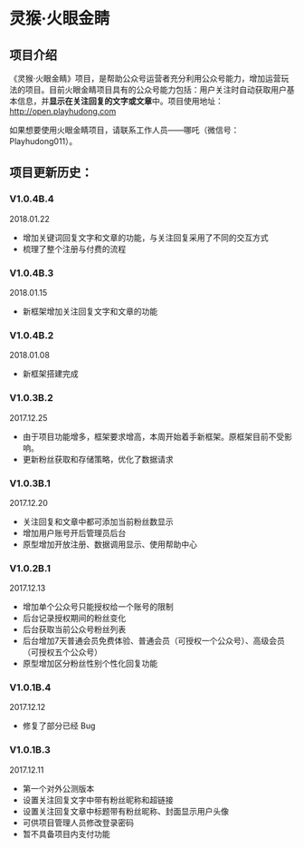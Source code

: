 # 灵猴·火眼金睛
## 项目介绍
《灵猴·火眼金睛》项目，是帮助公众号运营者充分利用公众号能力，增加运营玩法的项目。目前火眼金睛项目具有的公众号能力包括：用户关注时自动获取用户基本信息，并**显示在关注回复的文字或文章**中。项目使用地址：<http://open.playhudong.com>

如果想要使用火眼金睛项目，请联系工作人员——哪吒（微信号：Playhudong011）。

## 项目更新历史：
### V1.0.4B.4
2018.01.22
- 增加关键词回复文字和文章的功能，与关注回复采用了不同的交互方式
- 梳理了整个注册与付费的流程

### V1.0.4B.3
2018.01.15
- 新框架增加关注回复文字和文章的功能

### V1.0.4B.2
2018.01.08
- 新框架搭建完成

### V1.0.3B.2
2017.12.25
- 由于项目功能增多，框架要求增高，本周开始着手新框架。原框架目前不受影响。
- 更新粉丝获取和存储策略，优化了数据请求

### V1.0.3B.1
2017.12.20
- 关注回复和文章中都可添加当前粉丝数显示
- 增加用户账号开后管理员后台
- 原型增加开放注册、数据调用显示、使用帮助中心

### V1.0.2B.1
2017.12.13
- 增加单个公众号只能授权给一个账号的限制
- 后台记录授权期间的粉丝变化
- 后台获取当前公众号粉丝列表
- 后台增加7天普通会员免费体验、普通会员（可授权一个公众号）、高级会员（可授权五个公众号）
- 原型增加区分粉丝性别个性化回复功能

### V1.0.1B.4
2017.12.12
- 修复了部分已经 Bug

### V1.0.1B.3
2017.12.11
- 第一个对外公测版本
- 设置关注回复文字中带有粉丝昵称和超链接
- 设置关注回复文章中标题带有粉丝昵称、封面显示用户头像
- 可供项目管理人员修改登录密码
- 暂不具备项目内支付功能
